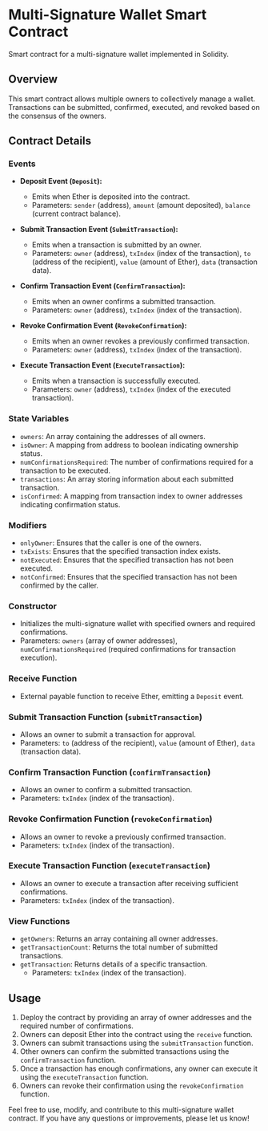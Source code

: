 
# Multi-Signature Wallet Smart Contract

Smart contract for a multi-signature wallet implemented in Solidity.

## Overview

This smart contract allows multiple owners to collectively manage a wallet. Transactions can be submitted, confirmed, executed, and revoked based on the consensus of the owners.

## Contract Details

### Events

- **Deposit Event (`Deposit`):**
  - Emits when Ether is deposited into the contract.
  - Parameters: `sender` (address), `amount` (amount deposited), `balance` (current contract balance).

- **Submit Transaction Event (`SubmitTransaction`):**
  - Emits when a transaction is submitted by an owner.
  - Parameters: `owner` (address), `txIndex` (index of the transaction), `to` (address of the recipient), `value` (amount of Ether), `data` (transaction data).

- **Confirm Transaction Event (`ConfirmTransaction`):**
  - Emits when an owner confirms a submitted transaction.
  - Parameters: `owner` (address), `txIndex` (index of the transaction).

- **Revoke Confirmation Event (`RevokeConfirmation`):**
  - Emits when an owner revokes a previously confirmed transaction.
  - Parameters: `owner` (address), `txIndex` (index of the transaction).

- **Execute Transaction Event (`ExecuteTransaction`):**
  - Emits when a transaction is successfully executed.
  - Parameters: `owner` (address), `txIndex` (index of the executed transaction).

### State Variables

- `owners`: An array containing the addresses of all owners.
- `isOwner`: A mapping from address to boolean indicating ownership status.
- `numConfirmationsRequired`: The number of confirmations required for a transaction to be executed.
- `transactions`: An array storing information about each submitted transaction.
- `isConfirmed`: A mapping from transaction index to owner addresses indicating confirmation status.

### Modifiers

- `onlyOwner`: Ensures that the caller is one of the owners.
- `txExists`: Ensures that the specified transaction index exists.
- `notExecuted`: Ensures that the specified transaction has not been executed.
- `notConfirmed`: Ensures that the specified transaction has not been confirmed by the caller.

### Constructor

- Initializes the multi-signature wallet with specified owners and required confirmations.
- Parameters: `owners` (array of owner addresses), `numConfirmationsRequired` (required confirmations for transaction execution).

### Receive Function

- External payable function to receive Ether, emitting a `Deposit` event.

### Submit Transaction Function (`submitTransaction`)

- Allows an owner to submit a transaction for approval.
- Parameters: `to` (address of the recipient), `value` (amount of Ether), `data` (transaction data).

### Confirm Transaction Function (`confirmTransaction`)

- Allows an owner to confirm a submitted transaction.
- Parameters: `txIndex` (index of the transaction).

### Revoke Confirmation Function (`revokeConfirmation`)

- Allows an owner to revoke a previously confirmed transaction.
- Parameters: `txIndex` (index of the transaction).

### Execute Transaction Function (`executeTransaction`)

- Allows an owner to execute a transaction after receiving sufficient confirmations.
- Parameters: `txIndex` (index of the transaction).

### View Functions

- `getOwners`: Returns an array containing all owner addresses.
- `getTransactionCount`: Returns the total number of submitted transactions.
- `getTransaction`: Returns details of a specific transaction.
  - Parameters: `txIndex` (index of the transaction).

## Usage

1. Deploy the contract by providing an array of owner addresses and the required number of confirmations.
2. Owners can deposit Ether into the contract using the `receive` function.
3. Owners can submit transactions using the `submitTransaction` function.
4. Other owners can confirm the submitted transactions using the `confirmTransaction` function.
5. Once a transaction has enough confirmations, any owner can execute it using the `executeTransaction` function.
6. Owners can revoke their confirmation using the `revokeConfirmation` function.

Feel free to use, modify, and contribute to this multi-signature wallet contract. If you have any questions or improvements, please let us know!
